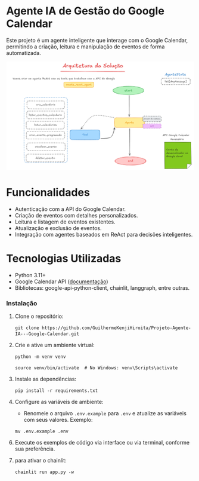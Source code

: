 # Agente IA de Gestão do Google Calendar
Este projeto é um agente inteligente que interage com o Google Calendar, permitindo a criação, leitura e manipulação de eventos de forma automatizada.​

![img.png](img.png)

# Funcionalidades
- Autenticação com a API do Google Calendar.
- Criação de eventos com detalhes personalizados.
- Leitura e listagem de eventos existentes.
- Atualização e exclusão de eventos.
- Integração com agentes baseados em ReAct para decisões inteligentes.

# Tecnologias Utilizadas
- Python 3.11+
- Google Calendar API ([documentação](https://developers.google.com/workspace/calendar/api/quickstart/python?hl=pt-br))
- Bibliotecas: google-api-python-client, chainlit, langgraph, entre outras.

### Instalação

1. Clone o repositório:

   ```
   git clone https://github.com/GuilhermeKenjiHiroita/Projeto-Agente-IA---Google-Calendar.git
   ```
2. Crie e ative um ambiente virtual:
    ```
    python -m venv venv
    ```
   ```text
   source venv/bin/activate  # No Windows: venv\Scripts\activate
   ```


3. Instale as dependências:

   ```
   pip install -r requirements.txt
   ```

4. Configure as variáveis de ambiente:

   - Renomeie o arquivo `.env.example` para `.env` e atualize as variáveis com seus valores. Exemplo:

   ```
   mv .env.example .env
   ```

6) Execute os exemplos de código via interface ou via terminal, conforme sua preferência.

7) para ativar o chainlit:

   ```
   chainlit run app.py -w
   ```